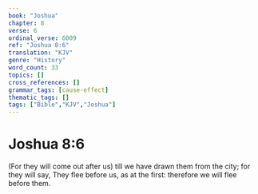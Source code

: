 ```yaml
---
book: "Joshua"
chapter: 8
verse: 6
ordinal_verse: 6009
ref: "Joshua 8:6"
translation: "KJV"
genre: "History"
word_count: 33
topics: []
cross_references: []
grammar_tags: [cause-effect]
thematic_tags: []
tags: ["Bible","KJV","Joshua"]
---
```


# Joshua 8:6

(For they will come out after us) till we have drawn them from the city; for they will say, They flee before us, as at the first: therefore we will flee before them.
